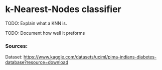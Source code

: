 # k-Nearest-Nodes classifier

TODO: Explain what a KNN is.

TODO: Document how well it preforms

### Sources:

Dataset: https://www.kaggle.com/datasets/uciml/pima-indians-diabetes-database?resource=download
